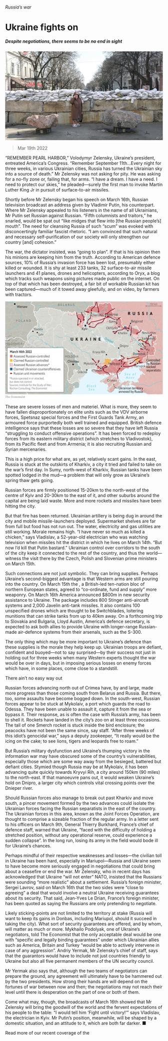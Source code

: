 ###### Russia’s war

# Ukraine fights on 

##### Despite negotiations, there seems to be no end in sight 

![image](images/20220319_FBP008_0.jpg) 

> Mar 19th 2022 

“REMEMBER PEARL HARBOR,” Volodymyr Zelensky, Ukraine’s president, entreated America’s Congress. “Remember September 11th…Every night for three weeks, in various Ukrainian cities, Russia has turned the Ukrainian sky into a source of death.” Mr Zelensky was not asking for pity. He was asking for a no-fly zone or, failing that, for arms. “I have a dream. I have a need. I need to protect our skies,” he pleaded—surely the first man to invoke Martin Luther King Jr in pursuit of surface-to-air missiles.

Shortly before Mr Zelensky began his speech on March 16th, Russian television broadcast an address given by Vladimir Putin, his counterpart. Where Mr Zelensky appealed to his listeners in the name of all Ukrainians, Mr Putin set Russian against Russian. “Fifth columnists and traitors,” he snarled, would be spat out “like midges that flew into [the Russian people’s] mouth”. The need for cleansing Russia of such “scum” was evoked with disconcertingly familiar fascist rhetoric. “I am convinced that such natural and necessary self-purification of our society will only strengthen our country [and] cohesion.”


The war, the dictator insisted, was “going to plan”. If that is his opinion then his minions are keeping him from the truth. According to American defence sources, 10% of Russia’s invasion force has been lost, presumably either killed or wounded. It is shy at least 233 tanks, 32 surface-to-air missile launchers and 41 planes, drones and helicopters, according to Oryx, a blog which tracks such weapons using pictures made public on the internet. On top of that which has been destroyed, a fair bit of workable Russian kit has been captured—much of it towed away gleefully, and on video, by farmers with tractors.

![image](images/20220319_FBM909_0.png) 


These are severe losses of men and materiel. What is more, they seem to have fallen disproportionately on elite units such as the VDV airborne forces, Spetsnaz special forces and the First Guards Tank Army, an armoured force purportedly both well trained and equipped. British defence intelligence says that these losses are so severe that they have left Russia “struggling to conduct offensive operations”. It has been forced to redeploy forces from its eastern military district (which stretches to Vladivostok), from its Pacific fleet and from Armenia; it is also recruiting Russian and Syrian mercenaries.

This is a high price for what are, as yet, relatively scant gains. In the east, Russia is stuck at the outskirts of Kharkiv, a city it tried and failed to take on the war’s first day. In Sumy, north-west of Kharkiv, Russian tanks have been spotted lodged in the mud—a problem that will only grow as Ukraine’s spring thaw gets going.

Russian forces are firmly positioned 15-20km to the north-west of the centre of Kyiv and 20-30km to the east of it, and other suburbs around the capital are being laid waste. More and more rockets and missiles have been hitting the city.

But that fire has been returned. Ukrainian artillery is being dug in around the city and mobile missile-launchers deployed. Supermarket shelves are far from full but food has not run out. The water, electricity and gas utilities are still working. Morale remains high. “I have never so much as killed a chicken,” says Vladislav, a 52-year-old electrician who was watching television when missiles hit the district in which he lives on March 14th. “But now I’d kill that Putin bastard.” Ukrainian control over corridors to the south of the city keep it connected to the rest of the country, and thus the world—witness the visit there by the Czech, Polish and Slovenian prime ministers on March 15th.

Such connections are not just symbolic. They can bring supplies. Perhaps Ukraine’s second-biggest advantage is that Western arms are still pouring into the country. On March 15th the , a British-led ten-nation bloc of northern European states, agreed to “co-ordinate, fund and supply” more weaponry. On March 16th America announced $800m in new security assistance to Ukraine. The package includes 800 Stinger anti-aircraft systems and 2,000 Javelin anti-tank missiles. It also contains 100 unspecified drones which are thought to be Switchblades, loitering munitions that can strike tanks from up to 40km away. On a forthcoming trip to Slovakia and Bulgaria, Lloyd Austin, America’s defence secretary, is expected to ask both allies to provide Ukraine with longer-range Russian-made air-defence systems from their arsenals, such as the S-300.

The only thing which may be more important to Ukraine’s defence than these supplies is the morale they help keep up. Ukrainian troops are defiant, confident and buoyed—not to say surprised—by their success not just in holding out for three weeks when many Western experts thought the war would be over in days, but in imposing serious losses on enemy forces which have, in some places, come close to a standstill.

There ain’t no easy way out

Russian forces advancing north out of Crimea have, by and large, made more progress than those coming south from Belarus and Russia. But there, too, some assaults have become bogged down. In the south-west, Russian forces appear to be stuck at Mykolaiv, a port which guards the road to Odessa. They have been unable to assault it, capture it from the sea or bypass it. Their response, as is often the case with Russia’s army, has been to shell it. Rockets have landed in the city’s zoo on at least three occasions. The tail of one Smerch rocket is stuck inside the bird enclosure; the peacocks have not been the same since, say staff. “After three weeks of this idiot’s genocidal war,” says a deputy zookeeper, “It really would be the icing on the cake; to see lions, tigers and leopards free to roam.”

But Russia’s military dysfunction and Ukraine’s thumping victory in the information war may have obscured some of the country’s vulnerabilities, especially those which are some way away from the besieged, battered but defiant cities. Stymied though Russia may be at Mykolaiv, it has been advancing quite quickly towards Kryvyi Rih, a city around 150km (90 miles) to the north-east. If that manoeuvre pans out, it would weaken Ukraine’s hold on Dnipro, a larger city which controls vital crossing points over the Dnieper river.

Should Russian forces also manage to break out past Kharkiv and move south, a pincer movement formed by the two advances could isolate the Ukrainian forces facing the Russian separatists in the east of the country. The Ukrainian forces in this area, known as the Joint Forces Operation, are thought to comprise a sizeable fraction of the regular army. In a letter sent to his officers on March 9th, General Thierry Burkhard, France’s chief of defence staff, warned that Ukraine, “faced with the difficulty of holding a stretched position, without any operational reserve, could experience a sudden collapse”. In the long run, losing its army in the field would bode ill for Ukraine’s chances.

Perhaps mindful of their respective weaknesses and losses—the civilian toll in Ukraine has been hard, especially in Mariupol—Russia and Ukraine seem to have become more seriously engaged in negotiations that could bring about a ceasefire or end the war. Mr Zelensky, who in recent days has acknowledged that Ukraine “will not enter” NATO, insisted that the Russians were sounding “more realistic” about a settlement. Russia’s foreign minister, Sergei Lavrov, said on March 16th that the two sides were “close to agreeing” a deal that would involve a neutral Ukraine receiving guarantees about its security. That said, Jean-Yves Le Drian, France’s foreign minister, has been quoted as saying the Russians are only pretending to negotiate.

Likely sticking-points are not limited to the territory at stake (Russia will want to keep its gains in Donbas, including Mariupol, should it succeed in taking the city). What sort of security guarantees are offered, and by whom, will matter as much or more. Mykhailo Podolyak, one of Ukraine’s negotiators, told The Economist that the only acceptable deal would be one with “specific and legally binding guarantees” under which Ukrainian allies such as America, Britain and Turkey “would be able to actively intervene in case of any aggression”. Andriy Yermak, Mr Zelensky’s chief of staff, says that the guarantors would have to include not just countries friendly to Ukraine but also all five permanent members of the UN security council.

Mr Yermak also says that, although the two teams of negotiators can prepare the ground, any agreement will ultimately have to be hammered out by the two presidents. How strong their hands are will depend on the fortunes of war between now and then; the negotiations may not reach their level until there is desperation on the part of one or both of them.

Come what may, though, the broadcasts of March 16th showed that Mr Zelensky will bring the goodwill of the world and the fervent expectations of his people to the table: “I would tell him ‘Fight until victory!’” says Vladislav, the electrician in Kyiv. Mr Putin’s position, meanwhile, will be shaped by a domestic situation, and an attitude to it, which are both far darker. ■

Read more of our recent coverage of the 

